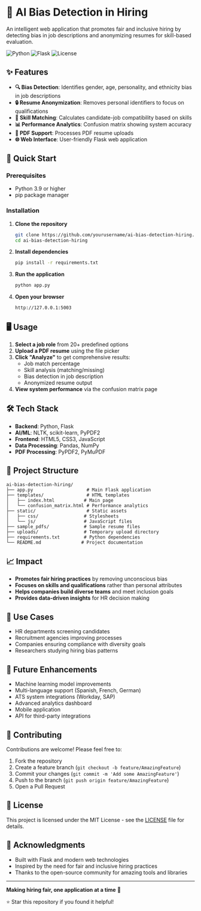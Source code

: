 # 🤖 AI Bias Detection in Hiring

An intelligent web application that promotes fair and inclusive hiring by detecting bias in job descriptions and anonymizing resumes for skill-based evaluation.

![Python](https://img.shields.io/badge/Python-3.9+-blue.svg)
![Flask](https://img.shields.io/badge/Flask-3.1.0-green.svg)
![License](https://img.shields.io/badge/License-MIT-yellow.svg)

## ✨ Features

- **🔍 Bias Detection**: Identifies gender, age, personality, and ethnicity bias in job descriptions
- **🔒 Resume Anonymization**: Removes personal identifiers to focus on qualifications
- **🎯 Skill Matching**: Calculates candidate-job compatibility based on skills
- **📊 Performance Analytics**: Confusion matrix showing system accuracy
- **📄 PDF Support**: Processes PDF resume uploads
- **🌐 Web Interface**: User-friendly Flask web application

## 🚀 Quick Start

### Prerequisites
- Python 3.9 or higher
- pip package manager

### Installation

1. **Clone the repository**
   ```bash
   git clone https://github.com/yourusername/ai-bias-detection-hiring.git
   cd ai-bias-detection-hiring
   ```

2. **Install dependencies**
   ```bash
   pip install -r requirements.txt
   ```

3. **Run the application**
   ```bash
   python app.py
   ```

4. **Open your browser**
   ```
   http://127.0.0.1:5003
   ```

## 🖥️ Usage

1. **Select a job role** from 20+ predefined options
2. **Upload a PDF resume** using the file picker
3. **Click "Analyze"** to get comprehensive results:
   - Job match percentage
   - Skill analysis (matching/missing)
   - Bias detection in job description
   - Anonymized resume output
4. **View system performance** via the confusion matrix page

## 🛠️ Tech Stack

- **Backend**: Python, Flask
- **AI/ML**: NLTK, scikit-learn, PyPDF2
- **Frontend**: HTML5, CSS3, JavaScript
- **Data Processing**: Pandas, NumPy
- **PDF Processing**: PyPDF2, PyMuPDF

## 📁 Project Structure

```
ai-bias-detection-hiring/
├── app.py                    # Main Flask application
├── templates/                # HTML templates
│   ├── index.html           # Main page
│   └── confusion_matrix.html # Performance analytics
├── static/                   # Static assets
│   ├── css/                 # Stylesheets
│   └── js/                  # JavaScript files
├── sample_pdfs/             # Sample resume files
├── uploads/                 # Temporary upload directory
├── requirements.txt         # Python dependencies
└── README.md               # Project documentation
```

## 📈 Impact

- **Promotes fair hiring practices** by removing unconscious bias
- **Focuses on skills and qualifications** rather than personal attributes
- **Helps companies build diverse teams** and meet inclusion goals
- **Provides data-driven insights** for HR decision making

## 🎯 Use Cases

- HR departments screening candidates
- Recruitment agencies improving processes
- Companies ensuring compliance with diversity goals
- Researchers studying hiring bias patterns

## 🔮 Future Enhancements

- Machine learning model improvements
- Multi-language support (Spanish, French, German)
- ATS system integrations (Workday, SAP)
- Advanced analytics dashboard
- Mobile application
- API for third-party integrations

## 🤝 Contributing

Contributions are welcome! Please feel free to:

1. Fork the repository
2. Create a feature branch (`git checkout -b feature/AmazingFeature`)
3. Commit your changes (`git commit -m 'Add some AmazingFeature'`)
4. Push to the branch (`git push origin feature/AmazingFeature`)
5. Open a Pull Request

## 📄 License

This project is licensed under the MIT License - see the [LICENSE](LICENSE) file for details.

## 🙏 Acknowledgments

- Built with Flask and modern web technologies
- Inspired by the need for fair and inclusive hiring practices
- Thanks to the open-source community for amazing tools and libraries

---

**Making hiring fair, one application at a time** 🌟

⭐ Star this repository if you found it helpful!